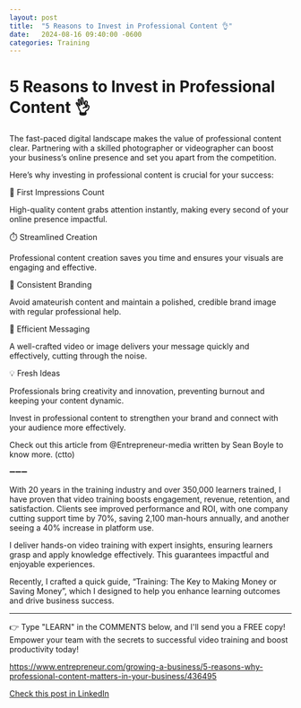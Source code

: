 ```yaml
---
layout: post
title:  "5 Reasons to Invest in Professional Content 👌"
date:   2024-08-16 09:40:00 -0600
categories: Training
---
```


# 5 Reasons to Invest in Professional Content 👌

The fast-paced digital landscape makes the value of professional content clear. Partnering with a skilled photographer or videographer can boost your business’s online presence and set you apart from the competition. 

Here’s why investing in professional content is crucial for your success:

📸 First Impressions Count

High-quality content grabs attention instantly, making every second of your online presence impactful.

⏱️ Streamlined Creation

Professional content creation saves you time and ensures your visuals are engaging and effective.

🎨 Consistent Branding

Avoid amateurish content and maintain a polished, credible brand image with regular professional help.

📣 Efficient Messaging

A well-crafted video or image delivers your message quickly and effectively, cutting through the noise.

💡 Fresh Ideas

Professionals bring creativity and innovation, preventing burnout and keeping your content dynamic.

Invest in professional content to strengthen your brand and connect with your audience more effectively.

Check out this article from @Entrepreneur-media written by Sean Boyle to know more. (ctto)

➖➖➖

With 20 years in the training industry and over 350,000 learners trained, I have proven that video training boosts engagement, revenue, retention, and satisfaction. Clients see improved performance and ROI, with one company cutting support time by 70%, saving 2,100 man-hours annually, and another seeing a 40% increase in platform use.

I deliver hands-on video training with expert insights, ensuring learners grasp and apply knowledge effectively. This guarantees impactful and enjoyable experiences.

Recently, I crafted a quick guide, “Training: The Key to Making Money or Saving Money”, which I designed to help you enhance learning outcomes and drive business success.

*****
👉 Type "LEARN" in the COMMENTS below, and I'll send you a FREE copy! Empower your team with the secrets to successful video training and boost productivity today!

https://www.entrepreneur.com/growing-a-business/5-reasons-why-professional-content-matters-in-your-business/436495

[Check this post in LinkedIn](https://www.linkedin.com/posts/xmorera_5-reasons-why-professional-content-matters-activity-7230206691223441409-krfD?utm_source=share&utm_medium=member_desktop)